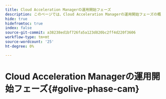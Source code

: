 ```yaml
---
title: Cloud Acceleration Managerの運用開始フェーズ
description: このページでは、Cloud Acceleration Managerの運用開始フェーズの概要を説明します。
hide: true
hidefromtoc: true
index: false
source-git-commit: a38238ed1bf726fa5a123d820bc2ff4d220f3606
workflow-type: tm+mt
source-wordcount: '25'
ht-degree: 0%

---
```



# Cloud Acceleration Managerの運用開始フェーズ{#golive-phase-cam}
